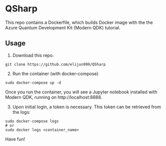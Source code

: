 # QSharp

This repo contains a Dockerfile, which builds Docker image with the the Azure Quantum Development Kit (Modern QDK) tutorial.

## Usage

1. Download this repo.
```
git clone https://github.com/elijun999/QSharp
```

2. Run the container (with docker-compose)
```
sudo docker-compose up -d
```
Once you run the container, you will see a Jupyter notebook installed with Modern QDK, running on http://localhost:8888.

3. Upon initial login, a token is necessary. This token can be retrieved from the logs:
```
sudo docker-compose logs
# or
sudo docker logs <container_name>
```


Have fun!
